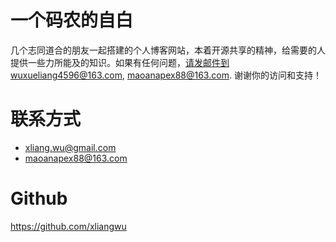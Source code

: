 # 一个码农的自白

几个志同道合的朋友一起搭建的个人博客网站，本着开源共享的精神，给需要的人提供一些力所能及的知识。如果有任何问题，请发邮件到wuxueliang4596@163.com, maoanapex88@163.com. 谢谢你的访问和支持！

# 联系方式
- xliang.wu@gmail.com
- maoanapex88@163.com

# Github
https://github.com/xliangwu